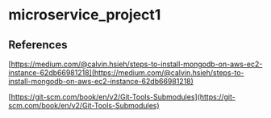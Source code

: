 # microservice_project1




## References

[https://medium.com/@calvin.hsieh/steps-to-install-mongodb-on-aws-ec2-instance-62db66981218](https://medium.com/@calvin.hsieh/steps-to-install-mongodb-on-aws-ec2-instance-62db66981218)

[https://git-scm.com/book/en/v2/Git-Tools-Submodules](https://git-scm.com/book/en/v2/Git-Tools-Submodules)